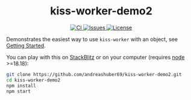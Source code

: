 <h1 align="center">kiss-worker-demo2</h1>
<p align="center">
  <a href="https://github.com/andreashuber69/kiss-worker-demo2/actions/workflows/ci.yml">
    <img src="https://github.com/andreashuber69/kiss-worker-demo2/actions/workflows/ci.yml/badge.svg" alt="CI">
  </a>
  <a href="https://github.com/andreashuber69/kiss-worker-demo2/issues">
    <img src="https://img.shields.io/github/issues-raw/andreashuber69/kiss-worker-demo2.svg" alt="Issues">
  </a>
  <a href="https://github.com/andreashuber69/kiss-worker-demo2/blob/develop/LICENSE">
    <img src="https://img.shields.io/github/license/andreashuber69/kiss-worker-demo2.svg" alt="License">
  </a>
</p>

Demonstrates the easiest way to use `kiss-worker` with an object, see
[Getting Started](https://www.npmjs.com/package/kiss-worker#example-2-object).

You can play with this on [StackBlitz](https://stackblitz.com/~/github.com/andreashuber69/kiss-worker-demo2) or on
your computer (requires [node](https://nodejs.org/en/download) >=18.18):

```bash
git clone https://github.com/andreashuber69/kiss-worker-demo2.git
cd kiss-worker-demo2
npm install
npm start
```
